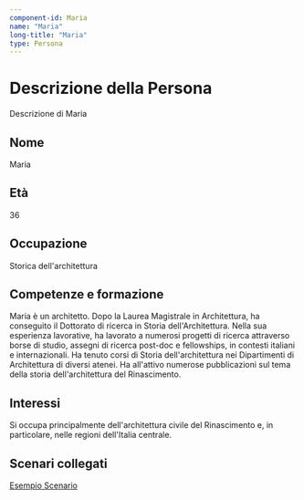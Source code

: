 ```yaml
---
component-id: Maria
name: "Maria"
long-title: "Maria"
type: Persona
---
```


# Descrizione della Persona

Descrizione di Maria

## Nome
Maria

## Età
36

## Occupazione
Storica dell'architettura

## Competenze e formazione
Maria è un architetto. Dopo la Laurea Magistrale in Architettura, ha conseguito il Dottorato di ricerca in Storia dell'Architettura. Nella sua esperienza lavorative, ha lavorato a numerosi progetti di ricerca attraverso borse di studio, assegni di ricerca post-doc e fellowships, in contesti italiani e internazionali. Ha tenuto corsi di Storia dell'architettura nei Dipartimenti di Architettura di diversi atenei. Ha all'attivo numerose pubblicazioni sul tema della storia dell'architettura del Rinascimento.

## Interessi
Si occupa principalmente dell'architettura civile del Rinascimento e, in particolare, nelle regioni dell'Italia centrale.

## Scenari collegati
[Esempio Scenario](https://github.com/read-project/stories/blob/main/Scenario/EsmpioScenario.md)
